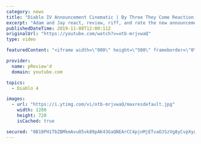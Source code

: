 ```yaml
---
category: news
title: "Diablo IV Announcement Cinematic | By Three They Come Reaction / Review / Rating"
excerpt: "Adam and Jay react, review, riff, and rate the new announcement cinematic everyone wanted to see last year at Blizzcon, Diablo IV 'By Three They Come'."
publishedDateTime: 2019-11-08T12:00:11Z
originalUrl: "https://youtube.com/watch?v=otb-mrjvwaQ"
type: video

featuredContent: "<iframe width=\"800\" height=\"500\" frameborder=\"0\" src=\"https://www.youtube.com/embed/otb-mrjvwaQ\" allow=\"accelerometer; autoplay; encrypted-media; gyroscope; picture-in-picture\" allowfullscreen></iframe>"

provider:
  name: pReview'd
  domain: youtube.com

topics:
  - Diablo 4

images:
  - url: "https://i.ytimg.com/vi/otb-mrjvwaQ/maxresdefault.jpg"
    width: 1280
    height: 720
    isCached: true

secured: "0B10PH1TbZBMkmAvuO5vk89pAK43GaQNEArCC4pjnMjETvaOJSzVg8yCvpXygYg2gpKXjrG6d1i/FYrpro/lpx5TLpJEGAkONSC6mNM0E7tvL99kNOoyWIVfG/8rf0JeYWoyP1FAuBaSKIE40pA3bsezPe82gfMMyPlp0kaB+Q7uIG7YHbgRQmGC9OTlZ4pXy5p3VN7GxNwRXcvFxDpUJs/gy4pXG3dibnJGs52y+dKxfwYoYFBYajY/LIdTGmWEt+5kpzFQlQtfvoDUBS3rkYMFzUTVZpse51Ca5bbHCrUPCcIaJoMWRSESuxZHvRChd6gmK0xtw6BzWp/lMreWVg+DVKsppLirNBDDcg5Fny699AvL2LivP/76AQlk5uBgsn6icGJzwXjH3p/hEW5pAcYKuSHPJCaFl4iYjHOYoHfoAf+eqmDCLqUJO9CdiI55;BdXhycc2eFh9wbCBBDIK3Q=="
---
```


